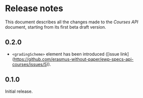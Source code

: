 Release notes
=============

This document describes all the changes made to the *Courses API* document,
starting from its first beta draft version.


0.2.0
-----

* `<gradingScheme>` element has been introduced ([issue link]
  (https://github.com/erasmus-without-paper/ewp-specs-api-courses/issues/5)).


0.1.0
-----

Initial release.
